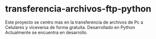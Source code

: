 # transferencia-archivos-ftp-python
Este proyecto se centro mas en la transferencia de archivos de Pc a Celulares y viceversa de forma gratuita. Desarrollado en Python 
Actualmente se encuentra en desarrollo.
